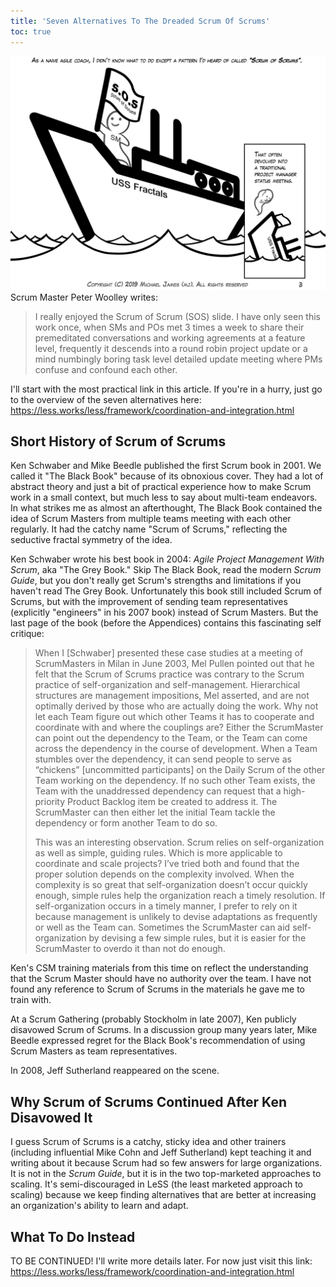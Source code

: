 ```yaml
---
title: 'Seven Alternatives To The Dreaded Scrum Of Scrums'
toc: true
---
```

![Scrum of Scrums sucks](../images/scrum-of-scrums-sucks.png)
Scrum Master Peter Woolley writes:
> I really enjoyed the Scrum of Scrum (SOS) slide. I have only seen this work once, when SMs and POs met 3 times a week to share their premeditated conversations and working agreements at a feature level, frequently it descends into a round robin project update or a mind numbingly boring task level detailed update meeting where PMs confuse and confound each other.

I'll start with the most practical link in this article.  If you're in a hurry, just go to the overview of the seven alternatives here:
<https://less.works/less/framework/coordination-and-integration.html>

## Short History of Scrum of Scrums

Ken Schwaber and Mike Beedle published the first Scrum book in 2001.  We called it "The Black Book" because of its obnoxious cover.  They had a lot of abstract theory and just a bit of practical experience how to make Scrum work in a small context, but much less to say about multi-team endeavors.   In what strikes me as almost an afterthought, The Black Book contained the idea of Scrum Masters from multiple teams meeting with each other regularly.  It had the catchy name "Scrum of Scrums," reflecting the seductive fractal symmetry of the idea.

Ken Schwaber wrote his best book in 2004: _Agile Project Management With Scrum_, aka "The Grey Book."  Skip The Black Book, read the modern _Scrum Guide_, but you don't really get Scrum's strengths and limitations if you haven't read The Grey Book.  Unfortunately this book still included Scrum of Scrums, but with the improvement of sending team representatives (explicitly "engineers" in his 2007 book) instead of Scrum Masters.  But the last page of the book (before the Appendices) contains this fascinating self critique: 

> When I [Schwaber] presented these case studies at a meeting of ScrumMasters in Milan in June 2003, Mel Pullen pointed out that he felt that the Scrum of Scrums practice was contrary to the Scrum practice of self-organization and self-management. Hierarchical structures are management impositions, Mel asserted, and are not optimally derived by those who are actually doing the work. Why not let each Team figure out which other Teams it has to cooperate and coordinate with and where the couplings are? Either the ScrumMaster can point out the dependency to the Team, or the Team can come across the dependency in the course of development. When a Team stumbles over the dependency, it can send people to serve as “chickens” [uncommitted participants] on the Daily Scrum of the other Team working on the dependency. If no such other Team exists, the Team with the unaddressed dependency can request that a high-priority Product Backlog item be created to address it. The ScrumMaster can then either let the initial Team tackle the dependency or form another Team to do so.
> 
> This was an interesting observation. Scrum relies on self-organization as well as simple, guiding rules. Which is more applicable to coordinate and scale projects? I’ve tried both and found that the proper solution depends on the complexity involved. When the complexity is so great that self-organization doesn’t occur quickly enough, simple rules help the organization reach a timely resolution. If self-organization occurs in a timely manner, I prefer to rely on it because management is unlikely to devise adaptations as frequently or well as the Team can. Sometimes the ScrumMaster can aid self-organization by devising a few simple rules, but it is easier for the ScrumMaster to overdo it than not do enough.

Ken's CSM training materials from this time on reflect the understanding that the Scrum Master should have no authority over the team.  I have not found any reference to Scrum of Scrums in the materials he gave me to train with.

At a Scrum Gathering (probably Stockholm in late 2007), Ken publicly disavowed Scrum of Scrums.  In a discussion group many years later, Mike Beedle expressed regret for the Black Book's recommendation of using Scrum Masters as team representatives.

In 2008, Jeff Sutherland reappeared on the scene.

## Why Scrum of Scrums Continued After Ken Disavowed It

I guess Scrum of Scrums is a catchy, sticky idea and other trainers (including influential Mike Cohn and  Jeff Sutherland) kept teaching it and writing about it because Scrum had so few answers for large organizations.  It is not in the *Scrum Guide*, but it is in the two top-marketed approaches to scaling.  It's semi-discouraged in LeSS (the least marketed approach to scaling) because we keep finding alternatives that are better at increasing an organization's ability to learn and adapt.

## What To Do Instead

TO BE CONTINUED!  I'll write more details later.  For now just visit this link:
<https://less.works/less/framework/coordination-and-integration.html>
